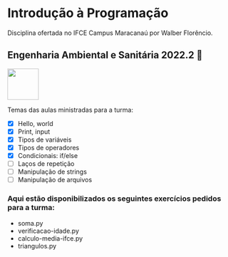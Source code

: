# Introdução à Programação
Disciplina ofertada no IFCE Campus Maracanaú por Walber Florêncio.

## Engenharia Ambiental e Sanitária 2022.2 🌱

<img height="70em" src="https://cdn.jsdelivr.net/gh/devicons/devicon/icons/python/python-original.svg" /> 

Temas das aulas ministradas para a turma:

- [x] Hello, world
- [x] Print, input
- [x] Tipos de variáveis
- [x] Tipos de operadores
- [x] Condicionais: if/else
- [ ] Laços de repetição
- [ ] Manipulação de strings
- [ ] Manipulação de arquivos

### Aqui estão disponibilizados os seguintes exercícios pedidos para a turma:

- soma.py
- verificacao-idade.py
- calculo-media-ifce.py
- triangulos.py
